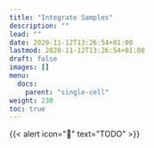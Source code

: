 ```yaml
---
title: "Integrate Samples"
description: ""
lead: ""
date: 2020-11-12T13:26:54+01:00
lastmod: 2020-11-12T13:26:54+01:00
draft: false
images: []
menu: 
  docs:
    parent: "single-cell"
weight: 230
toc: true
---
```


{{< alert icon="🚧" text="TODO" >}}


